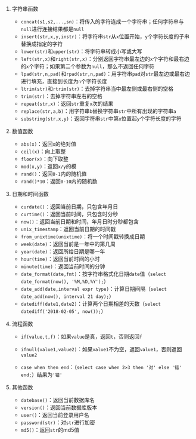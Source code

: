 1. 字符串函数

   * `concat(s1,s2,...,sn)`：将传入的字符连成一个字符串；任何字符串与`null`进行连接结果都是`null`
   * `insert(str,x,y,instr)`：将字符串`str`从`x`位置开始，`y`个字符长度的子串替换成指定的字符
   * `lower(str)`和`upper(str)`：将字符串转成小写或大写
   * `left(str,x)`和`right(str,x)`：分别返回字符串最左边的`x`个字符和最右边的`x`个字符；如果第二个参数为`null`，那么不返回任何字符
   * `lpad(str,n,pad)`和`rpad(str,n,pad)`：用字符串`pad`对`str`最左边或最右边进行填充，直接到长度为`n`个字符长度
   * `ltrim(str)`和`rtrim(str)`：去掉字符串当中最左侧或最右侧的空格
   * `trim(str)`：去掉字符串左右的空格
   * `repeat(str,x)`：返回`str`重复`x`次的结果
   * `replace(str,a,b)`：用字符串`b`替换字符串`str`中所有出现的字符串`a`
   * `substring(str,x,y)`：返回字符串`str`中第`x`位置起`y`个字符长度的字符

2. 数值函数

   * `abs(x)`：返回`x`的绝对值
   * `ceil(x)`：向上取整
   * `floor(x)`：向下取整
   * `mod(x,y)`：返回`x/y`的模
   * `rand()`：返回`0-1`内的随机值
   * `rand()*10`：返回`0-10`内的随机数

3. 日期和时间函数

   * `curdate()`：返回当前日期，只包含年月日
   * `curtime()`：返回当前时间，只包含时分秒
   * `now()`：返回当前日期和时间，年月日时分秒都包含
   * `unix_timestamp`：返回当前日期的时间戳
   * `from_unixtime(unixtime)`：将一个时间戳转换成日期
   * `week(date)`：返回当前是一年中的第几周
   * `year(date)`：返回所给日期是哪一年
   * `hour(time)`：返回当前时间的小时
   * `minute(time)`：返回当前时间的分钟
   * `date_format(date,fmt)`：按字符串格式化日期`date`值（`select date_format(now(), '%M,%D,%Y');`）
   * `date_add(date,interval expr type)`：计算日期间隔（`select date_add(now(), interval 21 day);`）
   * `datediff(date1,date2)`：计算两个日期相差的天数（`select datediff('2018-02-05', now());`）

4. 流程函数

   * `if(value,t,f)`：如果`value`是真，返回`t`，否则返回`f`

   * `ifnull(value1,value2)`：如果`value1`不为空，返回`value1`，否则返回`value2`

   * `case when then end`：（`select case when 2>3 then '对' else '错' end;`）结果为`'错'`

5. 其他函数

   * `datebase()`：返回当前数据库名
   * `version()`：返回当前数据库版本
   * `user()`：返回当前登录用户名
   * `password(str)`：对`str`进行加密
   * `md5()`：返回`str`的md5值